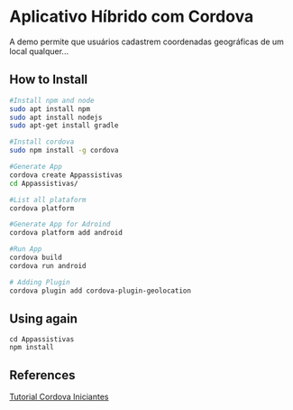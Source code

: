 # Aplicativo Híbrido com Cordova

A demo permite que usuários cadastrem coordenadas geográficas de um local qualquer...

## How to Install

```bash
#Install npm and node
sudo apt install npm
sudo apt install nodejs
sudo apt-get install gradle

#Install cordova
sudo npm install -g cordova

#Generate App
cordova create Appassistivas
cd Appassistivas/

#List all plataform
cordova platform

#Generate App for Adroind
cordova platform add android

#Run App
cordova build 
cordova run android

# Adding Plugin
cordova plugin add cordova-plugin-geolocation

```

## Using again

```
cd Appassistivas
npm install 
```

## References

[Tutorial Cordova Iniciantes](https://cordova.apache.org/#getstarted)


